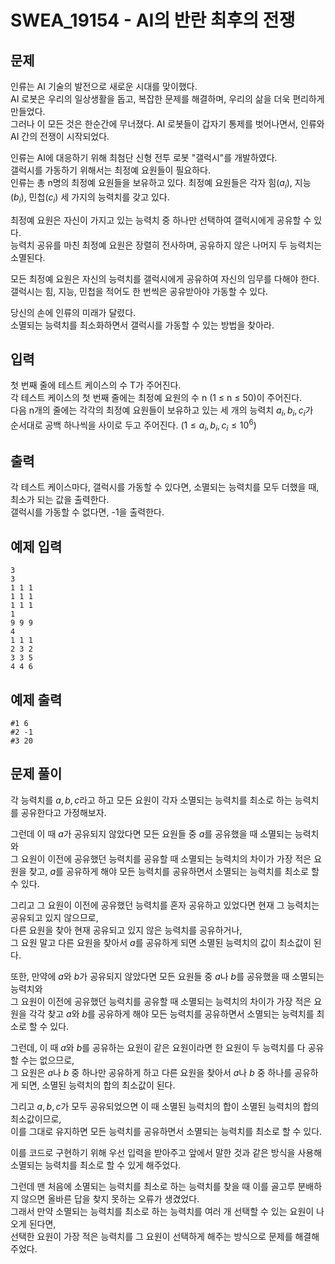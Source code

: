 # SWEA_19154 - AI의 반란 최후의 전쟁

## 문제

인류는 AI 기술의 발전으로 새로운 시대를 맞이했다.  
AI 로봇은 우리의 일상생활을 돕고, 복잡한 문제를 해결하며, 우리의 삶을 더욱 편리하게 만들었다.  
그러나 이 모든 것은 한순간에 무너졌다. AI 로봇들이 갑자기 통제를 벗어나면서, 인류와 AI 간의 전쟁이 시작되었다.

인류는 AI에 대응하기 위해 최첨단 신형 전투 로봇 "갤럭시"를 개발하였다.  
갤럭시를 가동하기 위해서는 최정예 요원들이 필요하다.  
인류는 총 n명의 최정예 요원들을 보유하고 있다. 최정예 요원들은 각자 힘($a_{i}$), 지능($b_{i}$), 민첩($c_{i}$) 세 가지의 능력치를 갖고 있다.

최정예 요원은 자신이 가지고 있는 능력치 중 하나만 선택하여 갤럭시에게 공유할 수 있다.  
능력치 공유를 마친 최정예 요원은 장렬히 전사하며, 공유하지 않은 나머지 두 능력치는 소멸된다.

모든 최정예 요원은 자신의 능력치를 갤럭시에게 공유하여 자신의 임무를 다해야 한다.  
갤럭시는 힘, 지능, 민첩을 적어도 한 번씩은 공유받아야 가동할 수 있다.

당신의 손에 인류의 미래가 달렸다.  
소멸되는 능력치를 최소화하면서 갤럭시를 가동할 수 있는 방법을 찾아라.

## 입력

첫 번째 줄에 테스트 케이스의 수 T가 주어진다.  
각 테스트 케이스의 첫 번째 줄에는 최정예 요원의 수 n (1 ≤ n ≤ 50)이 주어진다.  
다음 n개의 줄에는 각각의 최정예 요원들이 보유하고 있는 세 개의 능력치 $a_{i}, b_{i}, c_{i}$가  
순서대로 공백 하나씩을 사이로 두고 주어진다. ($1 ≤ a_{i}, b_{i}, c_{i} ≤ 10^{6}$)

## 출력

각 테스트 케이스마다, 갤럭시를 가동할 수 있다면, 소멸되는 능력치를 모두 더했을 때, 최소가 되는 값을 출력한다.  
갤럭시를 가동할 수 없다면, -1을 출력한다.

## 예제 입력

```
3
3
1 1 1
1 1 1
1 1 1
1
9 9 9
4
1 1 1
2 3 2
3 3 5
4 4 6
```

## 예제 출력

```
#1 6
#2 -1
#3 20
```

## 문제 풀이

각 능력치를 $a, b, c$라고 하고 모든 요원이 각자 소멸되는 능력치를 최소로 하는 능력치를 공유한다고 가정해보자.

그런데 이 때 $a$가 공유되지 않았다면 모든 요원들 중 $a$를 공유했을 때 소멸되는 능력치와  
그 요원이 이전에 공유했던 능력치를 공유할 때 소멸되는 능력치의 차이가 가장 적은 요원을 찾고,
$a$를 공유하게 해야 모든 능력치를 공유하면서 소멸되는 능력치를 최소로 할 수 있다.

그리고 그 요원이 이전에 공유했던 능력치를 혼자 공유하고 있었다면 현재 그 능력치는 공유되고 있지 않으므로,  
다른 요원을 찾아 현재 공유되고 있지 않은 능력치를 공유하거나,  
그 요원 말고 다른 요원을 찾아서 $a$를 공유하게 되면 소멸된 능력치의 값이 최소값이 된다.

또한, 만약에 $a$와 $b$가 공유되지 않았다면 모든 요원들 중 $a$나 $b$를 공유했을 때 소멸되는 능력치와  
그 요원이 이전에 공유했던 능력치를 공유할 때 소멸되는 능력치의 차이가 가장 적은 요원을 각각 찾고
$a$와 $b$를 공유하게 해야 모든 능력치를 공유하면서 소멸되는 능력치를 최소로 할 수 있다.

그런데, 이 때 $a$와 $b$를 공유하는 요원이 같은 요원이라면 한 요원이 두 능력치를 다 공유할 수는 없으므로,  
그 요원은 $a$나 $b$ 중 하나만 공유하게 하고 다른 요원을 찾아서 $a$나 $b$ 중 하나를 공유하게 되면, 소멸된 능력치의 합의 최소값이 된다.

그리고 $a, b, c$가 모두 공유되었으면 이 때 소멸된 능력치의 합이 소멸된 능력치의 합의 최소값이므로,  
이를 그대로 유지하면 모든 능력치를 공유하면서 소멸되는 능력치를 최소로 할 수 있다.

이를 코드로 구현하기 위해 우선 입력을 받아주고 앞에서 말한 것과 같은 방식을 사용해 소멸되는 능력치를 최소로 할 수 있게 해주었다.

그런데 맨 처음에 소멸되는 능력치를 최소로 하는 능력치를 찾을 때 이를 골고루 분배하지 않으면 올바른 답을 찾지 못하는 오류가 생겼었다.  
그래서 만약 소멸되는 능력치를 최소로 하는 능력치를 여러 개 선택할 수 있는 요원이 나오게 된다면,  
선택한 요원이 가장 적은 능력치를 그 요원이 선택하게 해주는 방식으로 문제를 해결해주었다.
